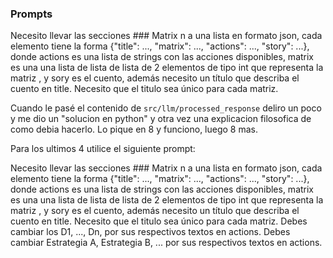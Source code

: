 ### Prompts

Necesito llevar las secciones ### Matrix n a una lista en formato json, cada elemento tiene la forma
{"title": ..., "matrix": ..., "actions": ..., "story": ...},
donde actions es una lista de strings con las acciones disponibles, matrix es una una lista de lista de lista de 2
elementos de tipo int que representa la matriz , y sory es el cuento, además
necesito un título que describa el cuento en title. Necesito que el titulo sea único para cada matriz.

Cuando le pasé el contenido de ``src/llm/processed_response`` deliro un poco y me dio un "solucion en python" y otra vez
una explicacion filosofica de como debia hacerlo. Lo pique en 8 y funciono, luego 8 mas.

Para los ultimos 4 utilice el siguiente prompt:

Necesito llevar las secciones ### Matrix n a una lista en formato json, cada elemento tiene la forma
{"title": ..., "matrix": ..., "actions": ..., "story": ...},
donde actions es una lista de strings con las acciones disponibles, matrix es una una lista de lista de lista de 2
elementos de tipo int que representa la matriz , y sory es el cuento, además
necesito un título que describa el cuento en title. Necesito que el titulo sea único para cada matriz. Debes cambiar los
D1, ..., Dn, por sus respectivos textos en actions. Debes cambiar Estrategia A, Estrategia B, ... por sus respectivos
textos en actions.